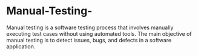 # Manual-Testing-
Manual testing is a software testing process that involves manually executing test cases without using automated tools. The main objective of manual testing is to detect issues, bugs, and defects in a software application. 

